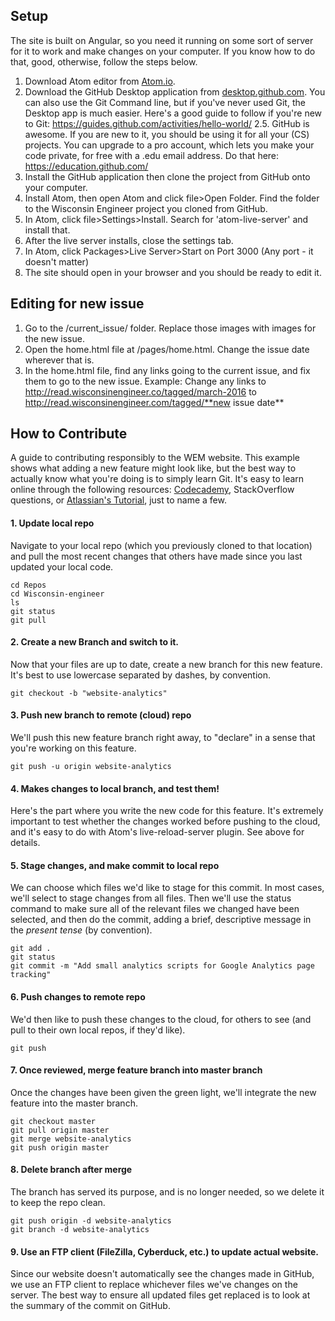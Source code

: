 ## Setup
The site is built on Angular, so you need it running on some sort of server for it to work and make changes on your computer. If you know how to do that, good, otherwise, follow the steps below.

1. Download Atom editor from [Atom.io](http://atom.io).
2. Download the GitHub Desktop application from [desktop.github.com](http://desktop.github.com). You can also use the Git Command line, but if you've never used Git, the Desktop app is much easier. Here's a good guide to follow if you're new to Git: https://guides.github.com/activities/hello-world/
2.5. GitHub is awesome. If you are new to it, you should be using it for all your (CS) projects. You can upgrade to a pro account, which lets you make your code private, for free with a .edu email address. Do that here: https://education.github.com/
3. Install the GitHub application then clone the project from GitHub onto your computer.
4. Install Atom, then open Atom and click file>Open Folder. Find the folder to the Wisconsin Engineer project you cloned from GitHub.
5. In Atom, click file>Settings>Install. Search for 'atom-live-server' and install that.
6. After the live server installs, close the settings tab.
7. In Atom, click Packages>Live Server>Start on Port 3000 (Any port - it doesn't matter)
8. The site should open in your browser and you should be ready to edit it.


## Editing for new issue

1. Go to the /current_issue/ folder. Replace those images with images for the new issue.
2. Open the home.html file at /pages/home.html. Change the issue date wherever that is.
3. In the home.html file, find any links going to the current issue, and fix them to go to the new issue. Example: Change any links to http://read.wisconsinengineer.co/tagged/march-2016 to http://read.wisconsinengineer.com/tagged/**new issue date**


## How to Contribute

A guide to contributing responsibly to the WEM website. This example shows what adding a new feature might look like, but the best way to actually know what you're doing is to simply learn Git. It's easy to learn online through the following resources: [Codecademy](https://www.codecademy.com/learn/learn-git), StackOverflow questions, or [Atlassian's Tutorial](https://www.atlassian.com/git/tutorials), just to name a few.

#### 1. Update local repo
Navigate to your local repo (which you previously cloned to that location) and pull the most recent changes that others have made since you last updated your local code. 
```
cd Repos
cd Wisconsin-engineer
ls
git status
git pull
```

#### 2. Create a new Branch and switch to it. 
Now that your files are up to date, create a new branch for this new feature. It's best to use lowercase separated by dashes, by convention.
```
git checkout -b "website-analytics"
```

#### 3. Push new branch to remote (cloud) repo
We'll push this new feature branch right away, to "declare" in a sense that you're working on this feature.

```
git push -u origin website-analytics
```

#### 4. Makes changes to local branch, and test them!
Here's the part where you write the new code for this feature. It's extremely important to test whether the changes worked before pushing to the cloud, and it's easy to do with Atom's live-reload-server plugin. See above for details.

#### 5. Stage changes, and make commit to local repo
We can choose which files we'd like to stage for this commit. In most cases, we'll select to stage changes from all files. Then we'll use the status command to make sure all of the relevant files we changed have been selected, and then do the commit, adding a brief, descriptive message in the *present tense* (by convention).
```
git add .
git status
git commit -m "Add small analytics scripts for Google Analytics page tracking"
```

#### 6. Push changes to remote repo
We'd then like to push these changes to the cloud, for others to see (and pull to their own local repos, if they'd like).

```
git push
```

#### 7. Once reviewed, merge feature branch into master branch
Once the changes have been given the green light, we'll integrate the new feature into the master branch.
```
git checkout master
git pull origin master
git merge website-analytics
git push origin master
```

#### 8. Delete branch after merge
The branch has served its purpose, and is no longer needed, so we delete it to keep the repo clean.
```
git push origin -d website-analytics
git branch -d website-analytics
```

#### 9. Use an FTP client (FileZilla, Cyberduck, etc.) to update actual website.
Since our website doesn't automatically see the changes made in GitHub, we use an FTP client to replace whichever files we've changes on the server. The best way to ensure all updated files get replaced is to look at the summary of the commit on GitHub.
